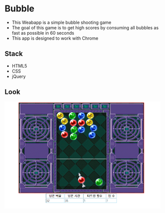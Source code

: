 # Bubble

* This Weabapp is a simple bubble shooting game
* The goal of this game is to get high scores by consuming all bubbles as fast as possible in 60 seconds
* This app is designed to work with Chrome

## Stack

* HTML5
* CSS
* jQuery


## Look
![1](./img/bubblePlaying.png)
